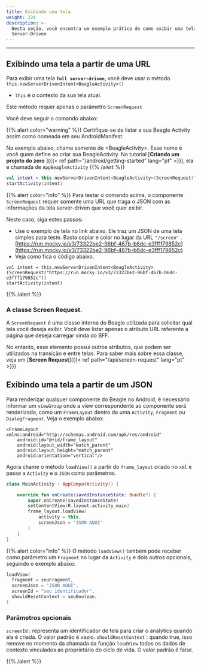 ```yaml
---
title: Exibindo uma tela
weight: 224
description: >-
  Nesta seção, você encontra um exemplo prático de como exibir uma tela
  Server-Driven
---
```


---

## Exibindo uma tela a partir de uma URL

Para exibir uma tela **`full server-driven`**, você deve usar o método `this.newServerDrivenIntent<BeagleActivity>()` 
- `this` é o contexto da sua tela atual.

Este método requer apenas o parâmetro `ScreenRequest`

Você deve seguir o comando abaixo:

{{% alert color="warning" %}}
Certifique-se de listar a sua Beagle Activity assim como nomeada em seu AndroidManifest.

No exemplo abaixo, chame somente de &lt;BeagleActivity&gt;. Esse nome é você quem define ao criar sua BeagleActivity. No tutorial [**Criando um projeto do zero** ]({{< ref path="/android/getting-started" lang="pt" >}}), ela é chamada de `AppBeagleActivity`
{{% /alert %}}

```kotlin
val intent = this.newServerDrivenIntent<BeagleActivity>(ScreenRequest("/screen"))
startActivity(intent)
```

{{% alert color="info" %}}
Para testar o comando acima, o componente `ScreenRequest` requer somente uma URL que traga o JSON com as informações da tela server-driven que você quer exibir.

Neste caso, siga estes passos:

- Use o exemplo de tela no link abaixo. Ele traz um JSON de uma tela simples para teste. Basta copiar e colar no lugar da URL `"/screen"` . [https://run.mocky.io/v3/73322be2-96bf-467b-b6dc-e3fff179852c](https://run.mocky.io/v3/73322be2-96bf-467b-b6dc-e3fff179852c)
- Veja como fica o código abaixo.

```text
val intent = this.newServerDrivenIntent<BeagleActivity>(ScreenRequest("https://run.mocky.io/v3/73322be2-96bf-467b-b6dc-e3fff179852c"))
startActivity(intent)
```

{{% /alert %}}

### A classe Screen Request.

A `ScreenRequest` é uma classe interna do Beagle utilizada para solicitar qual tela você deseja exibir. Você deve listar apenas o atributo URL referente a página que deseja carregar vinda do BFF.

No entanto, esse elemento possui outros atributos, que podem ser utilizados na transição e entre telas. Para saber mais sobre essa classe, veja em [**Screen Request**]({{< ref path="/api/screen-request" lang="pt" >}})

## Exibindo uma tela a partir de um JSON

Para renderizar qualquer componente do Beagle no Android, é necessário informar um `viewGroup` onde a view correspondente ao componente será renderizada, como um `FrameLayout` dentro de uma `Activity`, `Fragment` ou `DialogFragment`. Veja o exemplo abaixo:

```markup
<FrameLayout xmlns:android="http://schemas.android.com/apk/res/android"
    android:id="@+id/frame_layout"
    android:layout_width="match_parent"
    android:layout_height="match_parent"
    android:orientation="vertical"/>
```

Agora chame o método `loadView()` a partir do `frame_layout` criado no `xml` e passe a `Activity` e o `JSON` como parâmetros.

```kotlin
class MainActivity : AppCompatActivity() {

    override fun onCreate(savedInstanceState: Bundle?) {
        super.onCreate(savedInstanceState)
        setContentView(R.layout.activity_main)
        frame_layout.loadView(
            activity = this,
            screenJson = "JSON AQUI"
        )
    }
}
```

{{% alert color="info" %}}
O método `loadView()` também pode receber como parâmetro um `Fragment` no lugar da `Activity` e dois outros opcionais, seguindo o exemplo abaixo:

```kotlin
loadView(
  fragment = seuFragment, 
  screenJson = "JSON AQUI",
  screenId = "seu identificador",
  shouldResetContext = seuBoolean,
)
```

### Parâmetros opcionais
`screenId` : representa um identificador de tela para criar o analytics quando ela é criada. O valor padrão é vazio.
`shouldResetContext` : quando true, isso remove no momento da chamada da função `loadView` todos os dados de contexto vinculados ao proprietário do ciclo de vida. O valor padrão é false.

{{% /alert %}}
